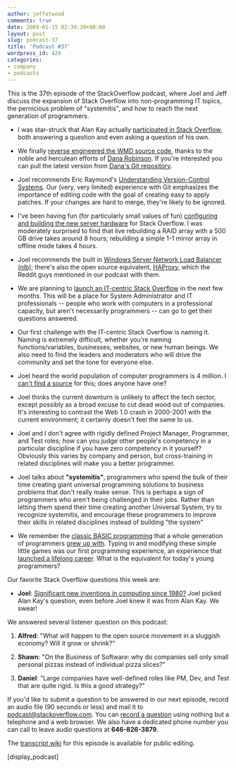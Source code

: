 ```yaml
---
author: jeffatwood
comments: true
date: 2009-01-15 02:34:39+00:00
layout: post
slug: podcast-37
title: 'Podcast #37'
wordpress_id: 429
categories:
- company
- podcasts
---
```


This is the 37th episode of the StackOverflow podcast, where Joel and Jeff discuss the expansion of Stack Overflow into non-programming IT topics, the pernicious problem of "systemitis", and how to reach the next generation of programmers.






  * I was star-struck that Alan Kay actually [participated in Stack Overflow](http://blog.stackoverflow.com/2009/01/welcome-our-newest-member-alan-kay/), both answering a question and even asking a question of his own.  



  * We finally [reverse engineered the WMD source code](http://blog.stackoverflow.com/2009/01/wmd-editor-reverse-engineered/), thanks to the noble and herculean efforts of [Dana Robinson](http://stackoverflow.com/users/3161/dana). If you're interested you can pull the latest version from [Dana's Git repository](http://github.com/derobins/wmd/tree/master).


  * Joel recommends Eric Raymond's [Understanding Version-Control Systems](http://www.catb.org/esr/writings/version-control/version-control.html). Our (very, very limited) experience with Git emphasizes the importance of editing code with the goal of creating easy to apply patches. If your changes are hard to merge, they're likely to be ignored.


  * I've been having fun (for particularly small values of fun) [configuring and building the new server hardware](http://blog.stackoverflow.com/2009/01/new-stack-overflow-server-glamour-shots/) for Stack Overflow. I was moderately surprised to find that live rebuilding a RAID array with a 500 GB drive takes around 8 hours; rebuilding a simple 1-1 mirror array in offline mode takes 4 hours.  



  * Joel recommends the built in [Windows Server Network Load Balancer (nlb)](http://edge.technet.com/Media/Network-Load-Balancing-NLB-in-Windows-Server-2008/); there's also the open source equivalent, [HAProxy](http://haproxy.1wt.eu/), which the Reddit guys mentioned in our podcast with them.


  * We are planning to [launch an IT-centric Stack Overflow](http://blog.stackoverflow.com/2009/01/coming-in-march-it-stack-overflow/) in the next few months. This will be a place for System Administrator and IT professionals -- people who work with computers in a professional capacity, but aren't necessarily programmers -- can go to get their questions answered.


  * Our first challenge with the IT-centric Stack Overflow is naming it. Naming is extremely difficult, whether you're naming functions/variables, businesses, websites, or new human beings. We also need to find the leaders and moderators who will drive the community and set the tone for everyone else.


  * Joel heard the world population of computer programmers is 4 million. I [can't find a source](http://answers.google.com/answers/threadview/id/725904.html) for this; does anyone have one?


  * Joel thinks the current downturn is unlikely to affect the tech sector, except possibly as a broad excuse to cut dead wood out of companies. It's interesting to contrast the Web 1.0 crash in 2000-2001 with the current environment; it certainly doesn't feel the same to us.


  * Joel and I don't agree with rigidly defined Project Manager, Programmer, and Test roles; how can you judge other people's competency in a particular discipline if you have zero competency in it yourself? Obviously this varies by company and person, but cross-training in related disciplines will make you a better programmer.


  * Joel talks about **"systemitis"**, programmers who spend the bulk of their time creating giant universal programming solutions to business problems that don't really make sense. This is perhaps a sign of programmers who aren't being challenged in their jobs. Rather than letting them spend their time creating another Universal System, try to recognize systemitis, and encourage these programmers to improve their skills in related disciplines instead of building "the system"


  * We remember the [classic BASIC programming](http://www.codinghorror.com/blog/archives/001104.html) that a whole generation of programmers [grew up with](http://www.codinghorror.com/blog/archives/000414.html). Typing in and modifying these simple little games was our first programming experience, an experience that [launched a lifelong career](http://www.codinghorror.com/blog/archives/000936.html). What is the equivalent for today's young programmers?




Our favorite Stack Overflow questions this week are:






  * **Joel**: [Significant new inventions in computing since 1980?](http://stackoverflow.com/questions/432922/significant-new-inventions-in-computing-since-1980) Joel picked Alan Kay's question, even before Joel knew it was from Alan Kay. We swear!  





We answered several listener question on this podcast:






  1. **Alfred**: "What will happen to the open source movement in a sluggish economy? Will it grow or shrink?"


  2. **Shawn**: "On the Business of Software: why do companies sell only small personal pizzas instead of individual pizza slices?"


  3. **Daniel**: "Large companies have well-defined roles like PM, Dev, and Test that are quite rigid. Is this a good strategy?"





If you'd like to submit a question to be answered in our next episode, record an audio file (90 seconds or less) and mail it to [podcast@stackoverflow.com](mailto:podcast@stackoverflow.com). You can [record a question](http://blog.stackoverflow.com/index.php/2008/05/recording-podcast-questions-using-your-telephone/) using nothing but a telephone and a web browser. We also have a dedicated phone number you can call to leave audio questions at **646-826-3879**.






The [transcript wiki](https://stackoverflow.fogbugz.com/default.asp?W29022) for this episode is available for public editing.






[display_podcast]

